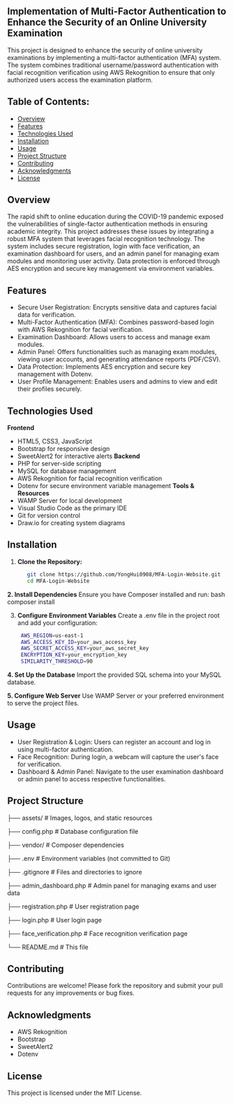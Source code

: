 ## Implementation of Multi-Factor Authentication to Enhance the Security of an Online University Examination

This project is designed to enhance the security of online university examinations by implementing a multi-factor authentication (MFA) system. The system combines traditional username/password authentication with facial recognition verification using AWS Rekognition to ensure that only authorized users access the examination platform.

## Table of Contents:
- [Overview](#overview)
- [Features](#features)
- [Technologies Used](#technologies-used)
- [Installation](#installation)
- [Usage](#usage)
- [Project Structure](#project-structure)
- [Contributing](#contributing)
- [Acknowledgments](#acknowledgments)
- [License](#license)

## Overview

The rapid shift to online education during the COVID-19 pandemic exposed the vulnerabilities of single-factor authentication methods in ensuring academic integrity. This project addresses these issues by integrating a robust MFA system that leverages facial recognition technology. The system includes secure registration, login with face verification, an examination dashboard for users, and an admin panel for managing exam modules and monitoring user activity. Data protection is enforced through AES encryption and secure key management via environment variables.

## Features
- Secure User Registration: Encrypts sensitive data and captures facial data for verification.
- Multi-Factor Authentication (MFA): Combines password-based login with AWS Rekognition for facial verification.
- Examination Dashboard: Allows users to access and manage exam modules.
- Admin Panel: Offers functionalities such as managing exam modules, viewing user accounts, and generating attendance reports (PDF/CSV).
- Data Protection: Implements AES encryption and secure key management with Dotenv.
- User Profile Management: Enables users and admins to view and edit their profiles securely.

## Technologies Used
**Frontend**
- HTML5, CSS3, JavaScript
- Bootstrap for responsive design
- SweetAlert2 for interactive alerts
**Backend**
- PHP for server-side scripting
- MySQL for database management
- AWS Rekognition for facial recognition verification
- Dotenv for secure environment variable management
**Tools & Resources**
- WAMP Server for local development
- Visual Studio Code as the primary IDE
- Git for version control
- Draw.io for creating system diagrams

## Installation
1. **Clone the Repository:**
   ```bash
      git clone https://github.com/YongHui0908/MFA-Login-Website.git
      cd MFA-Login-Website

**2. Install Dependencies**
Ensure you have Composer installed and run:
bash
composer install

3. **Configure Environment Variables**
Create a .env file in the project root and add your configuration:
   ```bash
    AWS_REGION=us-east-1
    AWS_ACCESS_KEY_ID=your_aws_access_key
    AWS_SECRET_ACCESS_KEY=your_aws_secret_key
    ENCRYPTION_KEY=your_encryption_key
    SIMILARITY_THRESHOLD=90

**4. Set Up the Database**
Import the provided SQL schema into your MySQL database.

**5. Configure Web Server**
Use WAMP Server or your preferred environment to serve the project files.

## Usage
- User Registration & Login: Users can register an account and log in using multi-factor authentication.
- Face Recognition: During login, a webcam will capture the user's face for verification.
- Dashboard & Admin Panel: Navigate to the user examination dashboard or admin panel to access respective functionalities.

## Project Structure

├── assets/             # Images, logos, and static resources

├── config.php          # Database configuration file

├── vendor/             # Composer dependencies

├── .env                # Environment variables (not committed to Git)

├── .gitignore          # Files and directories to ignore

├── admin_dashboard.php # Admin panel for managing exams and user data

├── registration.php    # User registration page

├── login.php           # User login page

├── face_verification.php  # Face recognition verification page

└── README.md           # This file

## Contributing

Contributions are welcome! Please fork the repository and submit your pull requests for any improvements or bug fixes.

## Acknowledgments
- AWS Rekognition
- Bootstrap
- SweetAlert2
- Dotenv

## License
This project is licensed under the MIT License.
